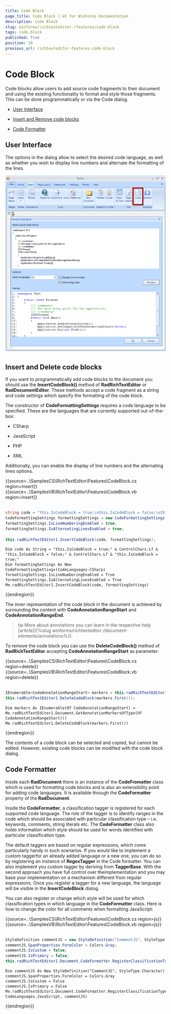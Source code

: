 ```yaml
---
title: Code Block
page_title: Code Block | UI for WinForms Documentation
description: Code Block
slug: winforms/richtexteditor-/features/code-block
tags: code,block
published: True
position: 20
previous_url: richtexteditor-features-code-block
---
```


# Code Block

Code blocks allow users to add source code fragments to their document and using the existing functionality to format and style those fragments. This can be done programmatically or via the Code dialog.
      

* [User Interface](#user-interface)

* [Insert and Remove code blocks](#insert-and-delete-code-blocks)

* [Code Formatter](#code-formatter)

## User Interface

The options in the dialog allow to select the desired code language, as well as whether you wish to display line numbers and alternate the formatting of the lines.

![richtexteditor-features-code-block 001](images/richtexteditor-features-code-block001.png)

## Insert and Delete code blocks

If you want to programmatically add code blocks to the document you should use the __InsertCodeBlock()__ method of __RadRichTextEditor__ or __RadDocumentEditor__.  These methods accept a code fragment as  a string and code settings which specify the formatting of the code block.
        

The constructor of __CodeFormattingSettings__ requires a code language to be specified.  These are the languages that are currently supported out-of-the-box:
        
* CSharp

* JavaScript

* PHP

* XML

Additionally, you can enable the display of line numbers and the alternating lines options.

{{source=..\SamplesCS\RichTextEditor\Features\CodeBlock.cs region=insert}} 
{{source=..\SamplesVB\RichTextEditor\Features\CodeBlock.vb region=insert}} 

````C#
            
string code = "this.IsCodeBlock = true;\nthis.IsCodeBlock = false;\nthis.IsCodeBlock = true;";
CodeFormattingSettings formattingSettings = new CodeFormattingSettings(CodeLanguages.CSharp);
formattingSettings.IsLineNumberingEnabled = true;
formattingSettings.IsAlternatingLinesEnabled = true;
            
this.radRichTextEditor1.InsertCodeBlock(code, formattingSettings);

````
````VB.NET
Dim code As String = "this.IsCodeBlock = true;" & ControlChars.Lf & "this.IsCodeBlock = false;" & ControlChars.Lf & "this.IsCodeBlock = true;"
Dim formattingSettings As New CodeFormattingSettings(CodeLanguages.CSharp)
formattingSettings.IsLineNumberingEnabled = True
formattingSettings.IsAlternatingLinesEnabled = True
Me.radRichTextEditor1.InsertCodeBlock(code, formattingSettings)

````

{{endregion}} 

The inner representation of the code block in the document is achieved by surrounding the content with __CodeAnnotationRangeStart__ and __CodeAnnotationRangeEnd__.
        

>tip More about annotations you can learn in the respective help [article]({%slug winforms/richtexteditor-/document-elements/annotations%}).


To remove the code block you can use the __DeleteCodeBlock()__ method of __RadRichTextEditor__ accepting __CodeAnnotationRangeStart__ as parameter:

{{source=..\SamplesCS\RichTextEditor\Features\CodeBlock.cs region=delete}} 
{{source=..\SamplesVB\RichTextEditor\Features\CodeBlock.vb region=delete}} 

````C#
            
IEnumerable<CodeAnnotationRangeStart> markers = this.radRichTextEditor1.Document.GetAnnotationMarkersOfType<CodeAnnotationRangeStart>();
this.radRichTextEditor1.DeleteCodeBlock(markers.First());

````
````VB.NET
Dim markers As IEnumerable(Of CodeAnnotationRangeStart) = Me.radRichTextEditor1.Document.GetAnnotationMarkersOfType(Of CodeAnnotationRangeStart)()
Me.radRichTextEditor1.DeleteCodeBlock(markers.First())

````

{{endregion}} 

The contents of a code block can be selected and copied, but cannot be edited. However, existing code blocks can be modified with the code block dialog.

## Code Formatter

Inside each __RadDocument__ there is an instance of the __CodeFromatter__ class which is used for formatting code blocks and is also an extensibility point for adding code languages. It is available through the __CodeFormatter__ property of the __RadDocument__.
        
Inside the __CodeFormatter__, a classification tagger is registered for each supported code language. The role of the tagger is to identify ranges in the code which should be associated with particular classification type – i.e. keywords, comments, string literals etc. The __CodeFormatter__ class also holds information which style should be used for words identified with particular classification type.
        

The default taggers are based on regular expressions, which come particularly handy in such scenarios. If you would like to implement a custom taggerfor an already added language or a new one, you can do so by registering an instance of __RegexTagger__ in the Code formatter. You can also implement you custom tagger by deriving from __TaggerBase__. With the second approach you have full control over theimplementation and you may base your implementation on a mechanism different from regular expressions. Once you register a tagger for a new language,
 the language will be visible in the __InsertCodeBlock__ dialog.
        

You can also register or change which style will be used for which classification types in which language in the __CodeFormatter__ class. Here is how to change the color for all comments when formatting JavaScript:

{{source=..\SamplesCS\RichTextEditor\Features\CodeBlock.cs region=js}} 
{{source=..\SamplesVB\RichTextEditor\Features\CodeBlock.vb region=js}} 

````C#
            
StyleDefinition commentJS = new StyleDefinition("CommentJS", StyleType.Character);
commentJS.SpanProperties.ForeColor = Colors.Gray;
commentJS.IsCustom = false;
commentJS.IsPrimary = false;
this.radRichTextEditor1.Document.CodeFormatter.RegisterClassificationType(ClassificationTypes.Comment, CodeLanguages.JavaScript, commentJS);

````
````VB.NET
Dim commentJS As New StyleDefinition("CommentJS", StyleType.Character)
commentJS.SpanProperties.ForeColor = Colors.Gray
commentJS.IsCustom = False
commentJS.IsPrimary = False
Me.radRichTextEditor1.Document.CodeFormatter.RegisterClassificationType(ClassificationTypes.Comment, CodeLanguages.JavaScript, commentJS)

````

{{endregion}} 



